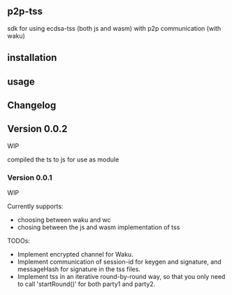 ## p2p-tss
sdk for using ecdsa-tss (both js and wasm) with p2p communication (with waku)

## installation

## usage

## Changelog

## Version 0.0.2
WIP 

compiled the ts to js for use as module 
### Version 0.0.1
WIP

Currently supports:
* choosing between waku and wc
* chosing between the js and wasm implementation of tss



TODOs:
* Implement encrypted channel for Waku.
* Implement communication of session-id for keygen and signature, and messageHash for signature in the tss files.
* Implement tss in an iterative round-by-round way, so that you only need to call 'startRound()' for both party1 and party2.
